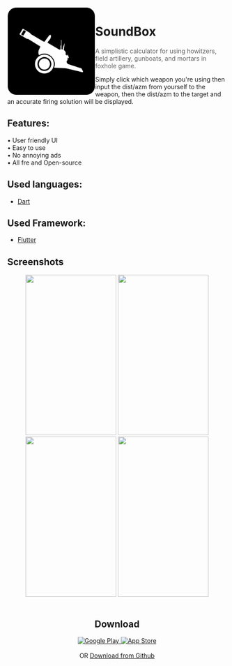 <img alt="Icon" src="assets/images/foxhole_icon.png?raw=true" width="200" height="200" align="left" hspace="1" vspace="1">

# SoundBox

> A simplistic calculator for using howitzers, field artillery, gunboats, and mortars in foxhole game.

Simply click which weapon you're using then input the dist/azm from yourself to the weapon, then the dist/azm to the target and an accurate firing solution will be displayed.

## Features:
• User friendly UI
<br>
• Easy to use
<br>
• No annoying ads
<br>
• All fre and Open-source

## Used languages:
- <a href="https://dart.dev/">Dart</a>

## Used Framework:
- <a href="https://flutter.dev/">Flutter</a>

## Screenshots
<center>
<div>
  <img src="https://lh3.googleusercontent.com/urdqHPiLRxfYZ6NHS70f9xGzM4PlgZG6RGZHlvN3iFn0Uq_RuqdoCY-4Wa5Q5E5uFCc=w1920-h937-rw" width="208" height="368" inline-block;/>
  <img src="https://lh3.googleusercontent.com/t5KRYfvWWyq4hCPGB1mdfhxBWJbOUT-qKuTpvZ4Q3_wzcpRiniKMb33Ro01iUq4FvC9t=w1920-h937-rw" width="208" height="368" inline-block/>
  <img src="https://lh3.googleusercontent.com/mSxTJm0xIQYVCC1BnYWhBVNqPUBC0L_HP9t2DJIHtiC6ErYZXhKM8B3e_vRA5sl8XC4=w1920-h937-rw" width="208" height="368" inline-block/>
  <img src="https://lh3.googleusercontent.com/f2fzzjlNjhKckWzvaOx5urh_sapnX5Qbc_pNfQxQK-t4wLe9w-umz6lYkNyr9H5tyUQ=w1920-h937-rw" width="208" height="368" inline-block;/>
<div/>
<center/>

<br>

## Download
<div>
<a 
   href="https://play.google.com/store/apps/details?id=com.xeniac.foxhole_artillery/">
   <img alt="Google Play" src="http://s6.picofile.com/file/8379508800/DF_GooglePlay.png"
   width=200" height="59">
</a>                    
<a
   href="https://Xeniac.ir/">
   <img alt="App Store" src="http://s6.picofile.com/file/8379508834/DF_AppStore.png"
   width=200" height="59">
</a>
<div/>
<br> OR
<a href="https://github.com/irxeniac/FoxholeArtillery-Android/releases/">Download from Github</a>
